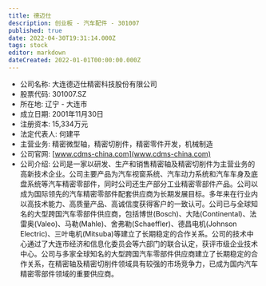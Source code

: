 ```yaml
---
title: 德迈仕
description: 创业板 - 汽车配件 - 301007
published: true
date: 2022-04-30T19:31:14.000Z
tags: stock
editor: markdown
dateCreated: 2022-01-01T00:00:00.000Z
---
```


- 公司名称: 大连德迈仕精密科技股份有限公司
- 股票代码: 301007.SZ
- 所在地: 辽宁 - 大连市
- 成立日期: 2001年11月30日
- 注册资本: 15,334万元
- 法定代表人: 何建平
- 主营业务: 精密微型轴，精密切削件，精密零件开发，机械制造
- 公司官网: [www.cdms-china.com](www.cdms-china.com)
- 公司介绍: 公司是一家以研发、生产和销售精密轴及精密切削件为主营业务的高新技术企业。公司主要产品为汽车视窗系统、汽车动力系统和汽车车身及底盘系统等汽车精密零部件，同时公司还生产部分工业精密零部件产品。公司以成为国际领先的汽车精密零部件配套供应商为长期发展目标。多年来在行业内以高技术能力、高质量产品、高诚信度获得客户的一致认可。公司已与全球知名的大型跨国汽车零部件供应商，包括博世(Bosch)、大陆(Continental)、法雷奥(Valeo)、马勒(Mahle)、舍弗勒(Schaeffler)、德昌电机(Johnson Electric)、三叶电机(Mitsuba)等建立了长期稳定的合作关系。公司的技术中心通过了大连市经济和信息化委员会等六部门的联合认定，获评市级企业技术中心。公司与多家全球知名的大型跨国汽车零部件供应商建立了长期稳定的合作关系，在精密轴及精密切削件领域具有较强的市场竞争力，已成为国内汽车精密零部件领域的重要供应商。


